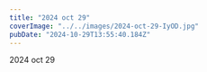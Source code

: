 ```yaml
---
title: "2024 oct 29"
coverImage: "../../images/2024-oct-29-IyOD.jpg"
pubDate: "2024-10-29T13:55:40.184Z"
---
```


2024 oct 29
